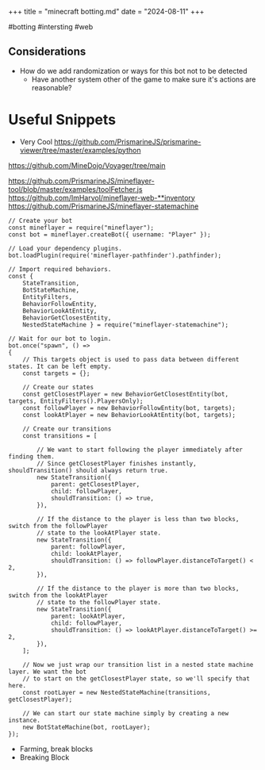 +++
title = "minecraft botting.md"
date = "2024-08-11"
+++

#botting #intersting #web

## Considerations
 - How do we add randomization or ways for this bot not to be detected
	 - Have another system other of the game to make sure it's actions are reasonable?

# Useful Snippets
- Very Cool
https://github.com/PrismarineJS/prismarine-viewer/tree/master/examples/python

https://github.com/MineDojo/Voyager/tree/main



https://github.com/PrismarineJS/mineflayer-tool/blob/master/examples/toolFetcher.js
https://github.com/ImHarvol/mineflayer-web-**inventory
https://github.com/PrismarineJS/mineflayer-statemachine
```
// Create your bot
const mineflayer = require("mineflayer");
const bot = mineflayer.createBot({ username: "Player" });

// Load your dependency plugins.
bot.loadPlugin(require('mineflayer-pathfinder').pathfinder);

// Import required behaviors.
const {
    StateTransition,
    BotStateMachine,
    EntityFilters,
    BehaviorFollowEntity,
    BehaviorLookAtEntity,
    BehaviorGetClosestEntity,
    NestedStateMachine } = require("mineflayer-statemachine");

// Wait for our bot to login.
bot.once("spawn", () =>
{
    // This targets object is used to pass data between different states. It can be left empty.
    const targets = {};

    // Create our states
    const getClosestPlayer = new BehaviorGetClosestEntity(bot, targets, EntityFilters().PlayersOnly);
    const followPlayer = new BehaviorFollowEntity(bot, targets);
    const lookAtPlayer = new BehaviorLookAtEntity(bot, targets);

    // Create our transitions
    const transitions = [

        // We want to start following the player immediately after finding them.
        // Since getClosestPlayer finishes instantly, shouldTransition() should always return true.
        new StateTransition({
            parent: getClosestPlayer,
            child: followPlayer,
            shouldTransition: () => true,
        }),

        // If the distance to the player is less than two blocks, switch from the followPlayer
        // state to the lookAtPlayer state.
        new StateTransition({
            parent: followPlayer,
            child: lookAtPlayer,
            shouldTransition: () => followPlayer.distanceToTarget() < 2,
        }),

        // If the distance to the player is more than two blocks, switch from the lookAtPlayer
        // state to the followPlayer state.
        new StateTransition({
            parent: lookAtPlayer,
            child: followPlayer,
            shouldTransition: () => lookAtPlayer.distanceToTarget() >= 2,
        }),
    ];

    // Now we just wrap our transition list in a nested state machine layer. We want the bot
    // to start on the getClosestPlayer state, so we'll specify that here.
    const rootLayer = new NestedStateMachine(transitions, getClosestPlayer);

    // We can start our state machine simply by creating a new instance.
    new BotStateMachine(bot, rootLayer);
});
```



- Farming, break blocks
- Breaking Block